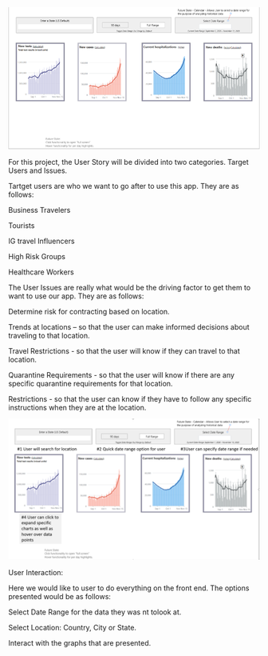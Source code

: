 ![Main Page](assets/main.png)

For this project, the User Story will be divided into two categories. Target Users and Issues.

Tartget users are who we want to go after to use this app. They are as follows:

Business Travelers

Tourists

IG travel Influencers

High Risk Groups

Healthcare Workers

The User Issues are really what would be the driving factor to get them to want to use our app. They are as follows:

Determine risk for contracting based on location.

Trends at locations – so that the user can make informed decisions about traveling to that location.

Travel Restrictions - so that the user will know if they can travel to that location.

Quarantine Requirements - so that the user will know if there are any specific quarantine requirements for that location.

Restrictions - so that the user can know if they have to follow any specific instructions when they are at the location.

![frontend](assets/user.png)

User Interaction:

Here we would like to user to do everything on the front end. The options presented would be as follows:

Select Date Range for the data they was nt tolook at.

Select Location: Country, City or State.

Interact with the graphs that are presented.
